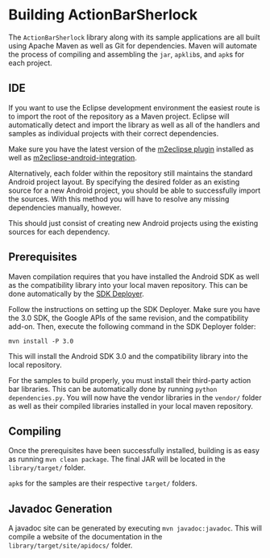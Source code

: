 Building ActionBarSherlock
==========================

The `ActionBarSherlock` library along with its sample applications are all built
using Apache Maven as well as Git for dependencies. Maven will automate the
process of compiling and assembling the `jar`, `apklib`s, and `apk`s for each
project.


IDE
---

If you want to use the Eclipse development environment the easiest route is to
import the root of the repository as a Maven project. Eclipse will automatically
detect and import the library as well as all of the handlers and samples as
individual projects with their correct dependencies.

Make sure you have the latest version of the [m2eclipse plugin][1] installed as
well as [m2eclipse-android-integration][2].

Alternatively, each folder within the repository still maintains the standard
Android project layout. By specifying the desired folder as an existing source
for a new Android project, you should be able to successfully import the
sources. With this method you will have to resolve any missing dependencies
manually, however.

This should just consist of creating new Android projects using the existing
sources for each dependency.


Prerequisites
-------------

Maven compilation requires that you have installed the Android SDK as well as
the compatibility library into your local maven repository. This can be done
automatically by the [SDK Deployer][3].

Follow the instructions on setting up the SDK Deployer. Make sure you have the
3.0 SDK, the Google APIs of the same revision, and the compatibility add-on.
Then, execute the following command in the SDK Deployer folder:

    mvn install -P 3.0

This will install the Android SDK 3.0 and the compatibility library into the
local repository.

For the samples to build properly, you must install their third-party action
bar libraries. This can be automatically done by running
`python dependencies.py`. You will now have the vendor libraries in the
`vendor/` folder as well as their compiled libraries installed in your local
maven repository.


Compiling
---------

Once the prerequisites have been successfully installed, building is as easy
as running `mvn clean package`. The final JAR will be located in the
`library/target/` folder.

`apk`s for the samples are their respective `target/` folders.


Javadoc Generation
------------------

A javadoc site can be generated by executing `mvn javadoc:javadoc`. This
will compile a website of the documentation in the
`library/target/site/apidocs/` folder.




 [1]: http://m2eclipse.sonatype.org/
 [2]: http://code.google.com/a/eclipselabs.org/p/m2eclipse-android-integration/
 [3]: https://github.com/mosabua/maven-android-sdk-deployer
